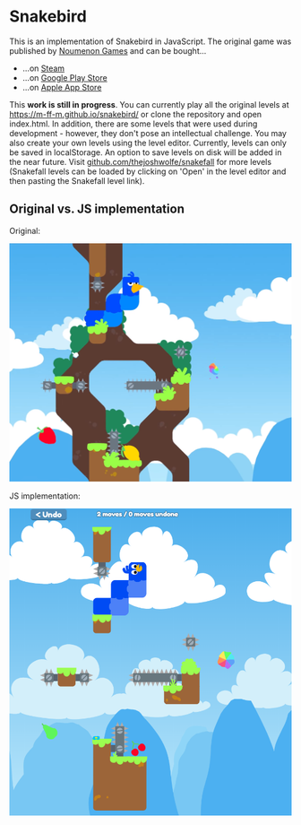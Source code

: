 # Snakebird

This is an implementation of Snakebird in JavaScript. The original
game was published by [Noumenon Games](http://noumenongames.com/)
and can be bought...
* ...on [Steam](https://store.steampowered.com/app/357300/Snakebird/)
* ...on [Google Play Store](https://play.google.com/store/apps/details?id=com.NoumenonGames.SnakeBird_Touch)
* ...on [Apple App Store](https://itunes.apple.com/de/app/snakebird/id1087075743?mt=8)

This __work is still in progress__. You can currently play all the original levels at
https://m-ff-m.github.io/snakebird/ or clone the repository and open index.html. In
addition, there are some levels that were used during development - however, they don't pose
an intellectual challenge. You may also create your own levels using the level editor.
Currently, levels can only be saved in localStorage. An option to save levels on disk will
be added in the near future. Visit [github.com/thejoshwolfe/snakefall](https://github.com/thejoshwolfe/snakefall)
for more levels (Snakefall levels can be loaded by clicking on 'Open' in the level editor
and then pasting the Snakefall level link).

## Original vs. JS implementation

Original:

![Original Snakebird game](Original.png "Original game graphics")

JS implementation:

![Reimplemented Snakebird game](Fake.png "JS game graphics")